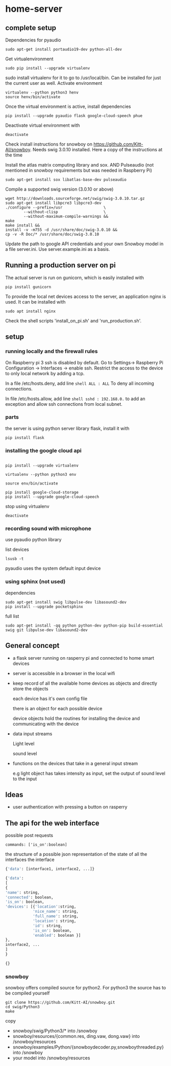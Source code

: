 # home-server



## complete setup

Dependencies for pyaudio

```shell
sudo apt-get install portaudio19-dev python-all-dev
```
Get virtualenvironment

```shell
sudo pip install --upgrade virtualenv
```

sudo install virtualenv for it to go to /usr/local/bin. Can be installed for just the current user as well. Activate environment

```shell
virtualenv --python python3 henv
source henv/bin/activate
```

Once the virtual environment is active, install dependencies

```shell
pip install --upgrade pyaudio flask google-cloud-speech phue
```

Deactivate virtual environment with 

```shell
deactivate
```

Check install instructions for snowboy on https://github.com/Kitt-AI/snowboy. Needs swig 3.0.10 installed. Here a copy of the instructions at the time

Install the atlas matrix computing library and sox. AND Pulseaudio (not mentioned in snowboy requirements but was needed in Raspberry Pi)

```shell
sudo apt-get install sox libatlas-base-dev pulseaudio
```

Compile a supported swig version (3.0.10 or above)

```shell 
wget http://downloads.sourceforge.net/swig/swig-3.0.10.tar.gz
sudo apt-get install libpcre3 libpcre3-dev
./configure --prefix=/usr                  \
        --without-clisp                    \
        --without-maximum-compile-warnings &&
make
make install &&
install -v -m755 -d /usr/share/doc/swig-3.0.10 &&
cp -v -R Doc/* /usr/share/doc/swig-3.0.10
```



Update the path to google API credentials and your own Snowboy model in a file server.ini. Use server.example.ini as a basis.

## Running a production server on pi

The actual server is run on gunicorn, which is easily installed with

```shell
pip install gunicorn
```

To provide the local net devices access to the server, an application nginx is used. It can be installed with 

```shell
sudo apt install nginx
```

Check the shell scripts 'install_on_pi.sh' and 'run_production.sh'.


## setup

### running locally and the firewall rules

On Raspberry pi 3 ssh is disabled by default. Go to Settings-> Raspberry Pi Configuration -> Interfaces -> enable ssh. Restrict the access to the device to only local network by adding a tcp. 

In a file /etc/hosts.deny, add line ```shell ALL : ALL``` To deny all incoming connections. 

In file /etc/hosts.allow, add line  ```shell sshd : 192.168.0.``` to add an exception and allow ssh connections from local subnet.

### parts

the server is using python server library flask, install it with

```shell
pip install flask

```

### installing the google cloud api

```shell

pip install --upgrade virtualenv

virtualenv --python python3 env

source env/bin/activate

pip install google-cloud-storage
pip install --upgrade google-cloud-speech

```

stop using virtualenv

```shell
deactivate

```

### recording sound with microphone

use pyaudio python library

list devices

```shell
lsusb -t
```

pyaudio uses the system default input device

### using sphinx (not used)

dependencies 

```shell
sudo apt-get install swig libpulse-dev libasound2-dev	
pip install --upgrade pocketsphinx
```

full list

```shell
sudo apt-get install -qq python python-dev python-pip build-essential swig git libpulse-dev libasound2-dev
```


## General concept

* a flask server running on rasperry pi and connected to home smart devices

* server is accessible in a browser in the local wifi

* keep record of all the available home devices as objects and directly store the objects
  
  each device has it's own config file

  there is an object for each possible device 

  device objects hold the routines for installing the device and communicating with the device


* data input streams 
	
  Light level

  sound level

* functions on the devices that take in a general input stream

  e.g light object has takes intensity as input, set the output of sound level to the input



## Ideas

* user authentication with pressing a button on rasperry



## The api for the web interface

possible post requests 

```shell
commands: ['is_on':boolean]
```

the structure of a possible json representation of the state of all the interfaces the interface 

```python
{'data': [interface1, interface2, ...]}

{'data': 
[
{
'name': string,
'connected': boolean,
'is_on': boolean,
'devices': [{'location':string,
			'nice_name': string,
			'full_name': string,
			'location': string,
			'id': string,
			'is_on': boolean,
			'enabled': boolean }]
},
interface2, ...
]
}
```
```python
{}
```

### snowboy

snowboy offers compiled source for python2. For python3 the source has to be compiled yourself

```shell
git clone https://github.com/Kitt-AI/snowboy.git
cd swig/Python3
make
```

copy
- snowboy/swig/Python3/* into <home-server-dir>/snowboy 
- snowboy/resources/{common.res, ding.vaw, dong.vaw} into <home-server-dir>/snowboy/resources
- snowboy/examples/Python/{snowboydecoder.py,snowboythreaded.py} into <home-server-dir>/snowboy
- your model into <home-server-dir>/snowboy/resources